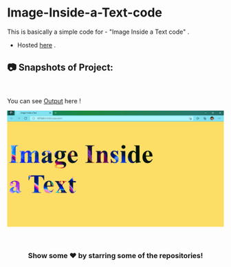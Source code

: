 # Image-Inside-a-Text-code
This is basically a simple code for - "Image Inside a Text code" .
- Hosted [here](https://insideimage-ayushsleeping.netlify.app/) .


##  :camera: Snapshots of Project:
<br>

You can see [Output](https://insideimage-ayushsleeping.netlify.app/) here !

![alt text](https://github.com/ayush-sleeping/CSS-mini-Projects/blob/main/Image%20Inside%20a%20Text%20Code/Output.png)

<br>


<div align="center">

### Show some ❤️ by starring some of the repositories!

</div>
